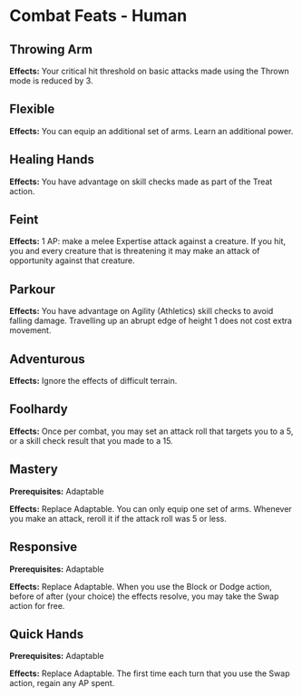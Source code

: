 # Combat Feats - Human

## Throwing Arm

**Effects:** Your critical hit threshold on basic attacks made using the Thrown mode is reduced by 3.

## Flexible

**Effects:** You can equip an additional set of arms. Learn an additional power.

## Healing Hands

**Effects:** You have advantage on skill checks made as part of the Treat action.

## Feint

**Effects:** 1 AP: make a melee Expertise attack against a creature. If you hit, you and every creature that is threatening it may make an attack of opportunity against that creature.

## Parkour

**Effects:** You have advantage on Agility (Athletics) skill checks to avoid falling damage. Travelling up an abrupt edge of height 1 does not cost extra movement.

## Adventurous

**Effects:** Ignore the effects of difficult terrain.

## Foolhardy

**Effects:** Once per combat, you may set an attack roll that targets you to a 5, or a skill check result that you made to a 15.

## Mastery

**Prerequisites:** Adaptable

**Effects:** Replace Adaptable. You can only equip one set of arms. Whenever you make an attack, reroll it if the attack roll was 5 or less.

## Responsive

**Prerequisites:** Adaptable

**Effects:** Replace Adaptable. When you use the Block or Dodge action, before of after (your choice) the effects resolve, you may take the Swap action for free.

## Quick Hands

**Prerequisites:** Adaptable

**Effects:** Replace Adaptable. The first time each turn that you use the Swap action, regain any AP spent.
